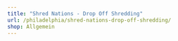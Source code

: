```yaml
---
title: "Shred Nations - Drop Off Shredding"
url: /philadelphia/shred-nations-drop-off-shredding/
shop: Allgemein
---
```

